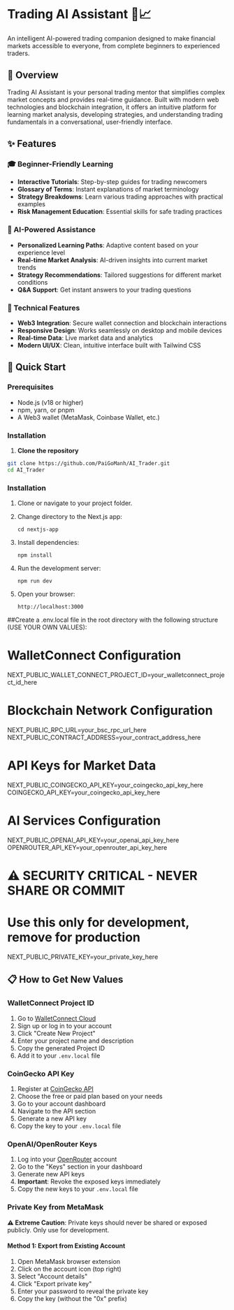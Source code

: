 # Trading AI Assistant 🤖📈

An intelligent AI-powered trading companion designed to make financial markets accessible to everyone, from complete beginners to experienced traders.

## 🌟 Overview

Trading AI Assistant is your personal trading mentor that simplifies complex market concepts and provides real-time guidance. Built with modern web technologies and blockchain integration, it offers an intuitive platform for learning market analysis, developing strategies, and understanding trading fundamentals in a conversational, user-friendly interface.

## ✨ Features

### 🎓 Beginner-Friendly Learning
- **Interactive Tutorials**: Step-by-step guides for trading newcomers
- **Glossary of Terms**: Instant explanations of market terminology
- **Strategy Breakdowns**: Learn various trading approaches with practical examples
- **Risk Management Education**: Essential skills for safe trading practices

### 🤖 AI-Powered Assistance
- **Personalized Learning Paths**: Adaptive content based on your experience level
- **Real-time Market Analysis**: AI-driven insights into current market trends
- **Strategy Recommendations**: Tailored suggestions for different market conditions
- **Q&A Support**: Get instant answers to your trading questions

### 🔧 Technical Features
- **Web3 Integration**: Secure wallet connection and blockchain interactions
- **Responsive Design**: Works seamlessly on desktop and mobile devices
- **Real-time Data**: Live market data and analytics
- **Modern UI/UX**: Clean, intuitive interface built with Tailwind CSS

## 🚀 Quick Start

### Prerequisites
- Node.js (v18 or higher)
- npm, yarn, or pnpm
- A Web3 wallet (MetaMask, Coinbase Wallet, etc.)

### Installation

1. **Clone the repository**
```bash
git clone https://github.com/PaiGoManh/AI_Trader.git
cd AI_Trader
```

### Installation

1. Clone or navigate to your project folder.

2. Change directory to the Next.js app:

    ```
    cd nextjs-app
    ```

3. Install dependencies:

    ```
    npm install
    ```

4. Run the development server:

    ```
    npm run dev
    ```

5. Open your browser:

    ```
    http://localhost:3000
    ```
##Create a .env.local file in the root directory with the following structure (USE YOUR OWN VALUES):

# WalletConnect Configuration
NEXT_PUBLIC_WALLET_CONNECT_PROJECT_ID=your_walletconnect_project_id_here

# Blockchain Network Configuration
NEXT_PUBLIC_RPC_URL=your_bsc_rpc_url_here
NEXT_PUBLIC_CONTRACT_ADDRESS=your_contract_address_here

# API Keys for Market Data
NEXT_PUBLIC_COINGECKO_API_KEY=your_coingecko_api_key_here
COINGECKO_API_KEY=your_coingecko_api_key_here

# AI Services Configuration
NEXT_PUBLIC_OPENAI_API_KEY=your_openai_api_key_here
OPENROUTER_API_KEY=your_openrouter_api_key_here

# ⚠️ SECURITY CRITICAL - NEVER SHARE OR COMMIT
# Use this only for development, remove for production
NEXT_PUBLIC_PRIVATE_KEY=your_private_key_here


## 📋 How to Get New Values

### WalletConnect Project ID
1. Go to [WalletConnect Cloud](https://cloud.walletconnect.com/)
2. Sign up or log in to your account
3. Click "Create New Project"
4. Enter your project name and description
5. Copy the generated Project ID
6. Add it to your `.env.local` file

### CoinGecko API Key
1. Register at [CoinGecko API](https://www.coingecko.com/en/api/pricing)
2. Choose the free or paid plan based on your needs
3. Go to your account dashboard
4. Navigate to the API section
5. Generate a new API key
6. Copy the key to your `.env.local` file

### OpenAI/OpenRouter Keys
1. Log into your [OpenRouter](https://openrouter.ai/) account
2. Go to the "Keys" section in your dashboard
3. Generate new API keys
4. **Important**: Revoke the exposed keys immediately
5. Copy the new keys to your `.env.local` file

### Private Key from MetaMask
**⚠️ Extreme Caution**: Private keys should never be shared or exposed publicly. Only use for development.

#### Method 1: Export from Existing Account
1. Open MetaMask browser extension
2. Click on the account icon (top right)
3. Select "Account details"
4. Click "Export private key"
5. Enter your password to reveal the private key
6. Copy the key (without the "0x" prefix)
